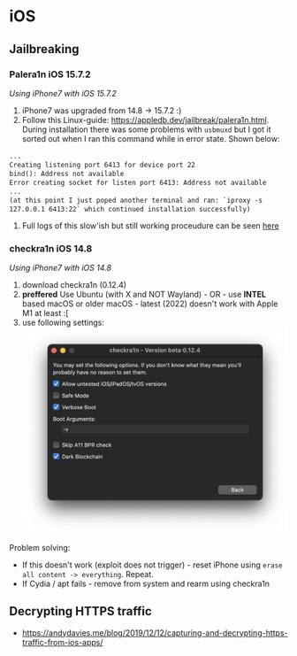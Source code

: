 # iOS

## Jailbreaking

### Palera1n iOS 15.7.2
*Using iPhone7 with iOS 15.7.2*
1. iPhone7 was upgraded from 14.8 -> 15.7.2 :)
1. Follow this Linux-guide: https://appledb.dev/jailbreak/palera1n.html. During installation there was some problems with `usbmuxd` but I got it sorted out when I ran this command while in error state. Shown below:
 ```
 ...
Creating listening port 6413 for device port 22
bind(): Address not available
Error creating socket for listen port 6413: Address not available
 ...
 (at this point I just poped another terminal and ran: `iproxy -s 127.0.0.1 6413:22` which continued installation successfully)
 ```
1. Full logs of this slow'ish but still working proceudure can be seen [here](palera1n-installation-logs.txt)

### checkra1n iOS 14.8
*Using iPhone7 with iOS 14.8*
1. download checkra1n (0.12.4)
1. **preffered** Use Ubuntu (with X and NOT Wayland) - OR - use **INTEL** based macOS or older macOS - latest (2022) doesn't work with Apple M1 at least :[
1. use following settings: ![testing](cr.png)

Problem solving:
* If this doesn't work (exploit does not trigger) - reset iPhone using `erase all content -> everything`. Repeat.
* If Cydia / apt fails - remove from system and rearm using checkra1n

## Decrypting HTTPS traffic
* https://andydavies.me/blog/2019/12/12/capturing-and-decrypting-https-traffic-from-ios-apps/
